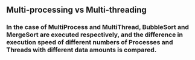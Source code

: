 ## Multi-processing vs Multi-threading 
### In the case of MultiProcess and MultiThread, BubbleSort and MergeSort are executed respectively, and the difference in execution speed of different numbers of Processes and Threads with different data amounts is compared.
